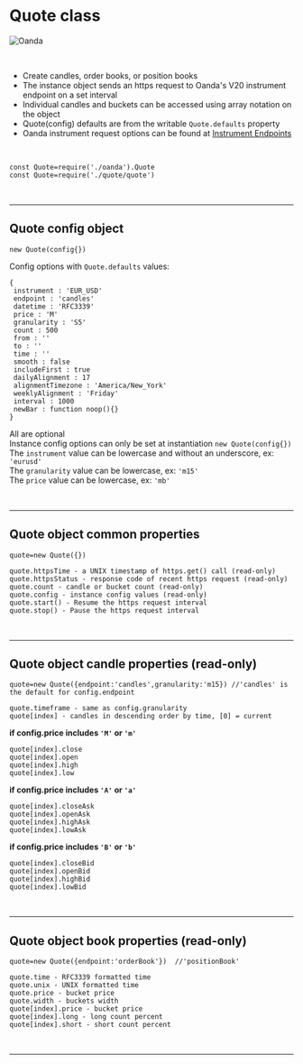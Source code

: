 # **Quote class** 

![Oanda](https://img.shields.io/badge/Oanda%20API-V20-blue)

<br/>

- Create candles, order books, or position books
- The instance object sends an https request to Oanda's V20 instrument endpoint on a set interval
- Individual candles and buckets can be accessed using array notation on the object
- Quote(config) defaults are from the writable `Quote.defaults` property
- Oanda instrument request options can be found at [Instrument Endpoints](https://developer.oanda.com/rest-live-v20/instrument-ep/)

<br/>

`const Quote=require('./oanda').Quote`<br/>
`const Quote=require('./quote/quote')`

<br/>

---

Quote config object 
-

`new Quote(config{})`<br/>

Config options with `Quote.defaults` values:<br/>

```
{
 instrument : 'EUR_USD'
 endpoint : 'candles'
 datetime : 'RFC3339'
 price : 'M'
 granularity : 'S5'
 count : 500
 from : ''
 to : ''
 time : ''
 smooth : false
 includeFirst : true
 dailyAlignment : 17
 alignmentTimezone : 'America/New_York'
 weeklyAlignment : 'Friday'
 interval : 1000
 newBar : function noop(){}
}
```

All are optional <br/>
Instance config options can only be set at instantiation `new Quote(config{})`<br/>
The `instrument` value can be lowercase and without an underscore, ex: `'eurusd'`<br/>
The `granularity` value can be lowercase, ex: `'m15'`<br/>
The `price` value can be lowercase, ex: `'mb'`<br/>

<br/>

---

Quote object common properties
-

```
quote=new Quote({})

quote.httpsTime - a UNIX timestamp of https.get() call (read-only)
quote.httpsStatus - response code of recent https request (read-only)
quote.count - candle or bucket count (read-only)
quote.config - instance config values (read-only)
quote.start() - Resume the https request interval
quote.stop() - Pause the https request interval
```

<br/>

---

Quote object candle properties (read-only)
-

```
quote=new Quote({endpoint:'candles',granularity:'m15}) //'candles' is the default for config.endpoint

quote.timeframe - same as config.granularity
quote[index] - candles in descending order by time, [0] = current
```

**if config.price includes `'M'` or `'m'`**
```
quote[index].close
quote[index].open
quote[index].high
quote[index].low
```

**if config.price includes `'A'` or `'a'`**
```
quote[index].closeAsk
quote[index].openAsk
quote[index].highAsk
quote[index].lowAsk
```

**if config.price includes `'B'` or `'b'`**
```
quote[index].closeBid
quote[index].openBid
quote[index].highBid
quote[index].lowBid
```

<br/>

---

Quote object book properties (read-only)
-

```
quote=new Quote({endpoint:'orderBook'})  //'positionBook'

quote.time - RFC3339 formatted time
quote.unix - UNIX formatted time
quote.price - bucket price
quote.width - buckets width
quote[index].price - bucket price
quote[index].long - long count percent
quote[index].short - short count percent
```

<br/>

---